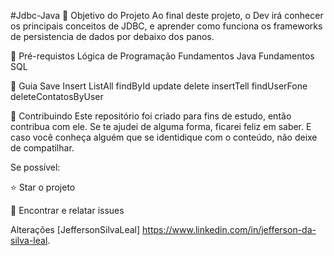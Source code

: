 #Jdbc-Java
🎯 Objetivo do Projeto Ao final deste projeto, o Dev irá conhecer os principais conceitos de JDBC, e aprender como funciona os frameworks de persistencia de dados por debaixo dos panos.

🛑 Pré-requistos Lógica de Programação Fundamentos Java Fundamentos SQL

🚦 Guia Save Insert ListAll findById update delete insertTell findUserFone deleteContatosByUser

🤝 Contribuindo Este repositório foi criado para fins de estudo, então contribua com ele. Se te ajudei de alguma forma, ficarei feliz em saber. E caso você conheça alguém que se identidique com o conteúdo, não deixe de compatilhar.

Se possível:

⭐️ Star o projeto

🐛 Encontrar e relatar issues

Alterações [JeffersonSilvaLeal] https://www.linkedin.com/in/jefferson-da-silva-leal.

